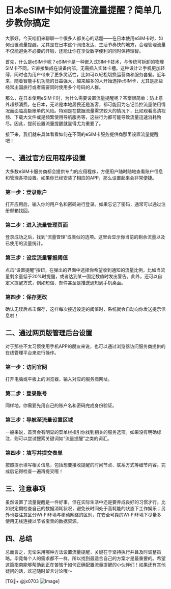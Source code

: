 # 日本eSIM卡如何设置流量提醒？简单几步教你搞定

大家好，今天咱们来聊聊一个很多人都关心的话题——在日本使用eSIM卡时，如何设置流量提醒。尤其是在日本这个网络发达、生活节奏快的地方，合理管理流量不仅能避免不必要的开销，还能让你在享受数字便利的同时保持理智。

首先，什么是eSIM卡呢？eSIM卡是一种嵌入式SIM卡技术，与传统可拆卸的物理SIM卡不同，它直接集成在设备内部，无需插入实体卡槽。这种设计让手机更加轻薄，同时也为用户带来了更多灵活性，比如可以轻松切换运营商和服务套餐。近年来，随着智能手机功能的日益强大，越来越多的人开始选择eSIM卡，尤其是那些经常出国旅行或者需要同时使用多个号码的人群。

那么，在日本使用eSIM卡时，为什么需要设置流量提醒呢？答案很简单：防止意外超额消费。在日本，无论是本地居民还是游客，都可能因为忘记监控流量使用情况而面临高额账单的风险。特别是在数据流量需求较大的情况下，比如观看高清视频、下载大文件或是频繁使用导航服务等，这些行为都可能导致流量迅速消耗殆尽。因此，提前设置流量提醒就显得尤为重要了。

接下来，我们就来具体看看如何在不同的eSIM卡服务提供商那里设置流量提醒吧！

## 一、通过官方应用程序设置

大多数eSIM卡服务商都会提供专门的应用程序，方便用户随时随地查看账户信息和管理各项设置。如果你已经安装了相应的APP，那么设置起来会非常便捷。

### 第一步：登录账户
打开应用后，输入你的用户名和密码进行登录。如果忘记了密码，通常可以通过注册邮箱找回。

### 第二步：进入流量管理页面
登录成功之后，找到“流量管理”或类似的选项。这里会显示你当前的剩余流量以及已使用的流量统计。

### 第三步：设定流量警报阈值
点击“设置提醒”按钮，在弹出的界面中选择你希望收到通知的流量比例，比如当流量剩余量低于20%时提醒，或者达到某一固定数值时发出警告。此外，还可以自定义提醒方式，例如短信、邮件甚至是推送通知到手机桌面。

### 第四步：保存更改
确认无误后点击保存，这样每次接近设定的阈值时，系统就会自动向你发送提示信息啦！

## 二、通过网页版管理后台设置

对于那些不太习惯使用手机APP的朋友来说，也可以通过浏览器访问服务商提供的在线管理平台来进行操作。

### 第一步：访问官网
打开电脑或平板上的浏览器，输入对应的服务商网址。

### 第二步：登录账号
同样地，你需要先用自己的账户名和密码完成身份验证。

### 第三步：导航至流量设置区域
一般来说，首页会有明显的菜单栏指引你找到相关的服务选项。如果没有明确标注，则可以尝试搜索关键词如“流量提醒”之类的词汇。

### 第四步：填写并提交表单
按照提示填写相关信息，包括想要接收提醒的时间节点、联系方式等细节内容。完成后记得检查一遍再提交哦！

## 三、注意事项

虽然设置了流量提醒是一件好事，但在实际生活中还是要养成良好的习惯才行。比如说定期检查自己的数据消耗状况，避免长时间处于高耗能的状态下工作娱乐；另外也要注意区分Wi-Fi环境与移动网络的区别，在安全可靠的Wi-Fi环境下尽量多使用无线连接以节省宝贵的数据资源。

## 四、总结

总而言之，无论采用哪种方法设置流量提醒，关键在于坚持执行并且及时调整策略。毕竟每个人的需求都不一样，所以找到最适合自己的方案才是最重要的。希望这篇指南能够帮助到正在苦恼于如何正确配置流量提醒的小伙伴们！如果还有其他疑问的话，欢迎随时留言讨论哦～

[TG💪+ @jx0703 ![Image](https://github.com/user-attachments/assets/dbca1d08-cadb-493c-b0ec-ad6f7a83f270)]